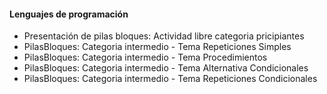#### Lenguajes de programación
* Presentación de pilas bloques: Actividad libre categoria pricipiantes
* PilasBloques: Categoria intermedio - Tema Repeticiones Simples
* PilasBloques: Categoria intermedio - Tema Procedimientos
* PilasBloques: Categoria intermedio - Tema Alternativa Condicionales
* PilasBloques: Categoria intermedio - Tema Repeticiones Condicionales
  

        
    

